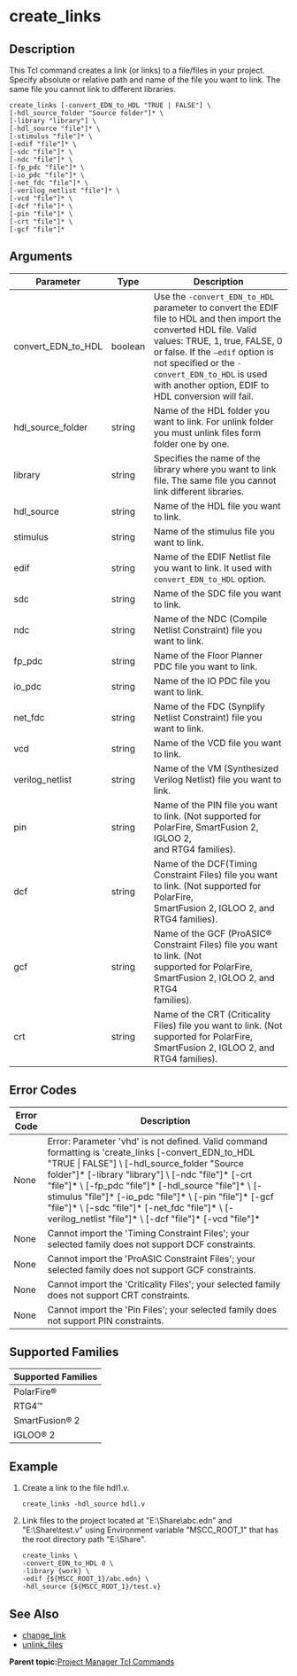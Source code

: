 # create\_links

## Description

This Tcl command creates a link \(or links\) to a file/files in your project. Specify absolute or relative path and name of the file you want to link. The same file you cannot link to different libraries.

```
create_links [-convert_EDN_to_HDL "TRUE | FALSE"] \
[-hdl_source_folder "Source folder"]* \
[-library "library"] \
[-hdl_source "file"]* \
[-stimulus "file"]* \
[-edif "file"]* \
[-sdc "file"]* \
[-ndc "file"]* \
[-fp_pdc "file"]* \
[-io_pdc "file"]* \
[-net_fdc "file"]* \
[-verilog_netlist "file"]* \
[-vcd "file"]* \
[-dcf "file"]* \
[-pin "file"]* \
[-crt "file"]* \
[-gcf "file"]*
```

## Arguments

|Parameter|Type|Description|
|---------|----|-----------|
|convert\_EDN\_to\_HDL|boolean|Use the `-convert_EDN_to_HDL` parameter to convert the EDIF file to HDL and then import the converted HDL file. Valid values: TRUE, 1, true, FALSE, 0 or false. If the `–edif` option is not specified or the `-convert_EDN_to_HDL` is used with another option, EDIF to HDL conversion will fail.|
|hdl\_source\_folder|string|Name of the HDL folder you want to link. For unlink folder you must unlink files form folder one by one.|
|library|string|Specifies the name of the library where you want to link file. The same file you cannot link different libraries.|
|hdl\_source|string|Name of the HDL file you want to link.|
|stimulus|string|Name of the stimulus file you want to link.|
|edif|string|Name of the EDIF Netlist file you want to link. It used with `convert_EDN_to_HDL` option.|
|sdc|string|Name of the SDC file you want to link.|
|ndc|string|Name of the NDC \(Compile Netlist Constraint\) file you want to link.|
|fp\_pdc|string|Name of the Floor Planner PDC file you want to link.|
|io\_pdc|string|Name of the IO PDC file you want to link.|
|net\_fdc|string|Name of the FDC \(Synplify Netlist Constraint\) file you want to link.|
|vcd|string|Name of the VCD file you want to link.|
|verilog\_netlist|string|Name of the VM \(Synthesized Verilog Netlist\) file you want to link.|
|pin|string|Name of the PIN file you want to link. \(Not supported for PolarFire, SmartFusion 2, IGLOO 2,<br /> and RTG4 families\).|
|dcf|string|Name of the DCF\(Timing Constraint Files\) file you want to link. \(Not supported for PolarFire,<br /> SmartFusion 2, IGLOO 2, and RTG4 families\).|
|gcf|string|Name of the GCF \(ProASIC® Constraint Files\) file you want to link. \(Not<br /> supported for PolarFire, SmartFusion 2, IGLOO 2, and RTG4<br /> families\).|
|crt|string|Name of the CRT \(Criticality Files\) file you want to link. \(Not supported for PolarFire,<br /> SmartFusion 2, IGLOO 2, and RTG4 families\).|

## Error Codes

|Error Code|Description|
|----------|-----------|
|None|Error: Parameter 'vhd' is not defined. Valid command formatting is 'create\_links \[-convert\_EDN\_to\_HDL "TRUE \| FALSE"\] \\ \[-hdl\_source\_folder "Source folder"\]\* \[-library "library"\] \\ \[-ndc "file"\]\* \[-crt "file"\]\* \\ \[-fp\_pdc "file"\]\* \[-hdl\_source "file"\]\* \\ \[-stimulus "file"\]\* \[-io\_pdc "file"\]\* \\ \[-pin "file"\]\* \[-gcf "file"\]\* \\ \[-sdc "file"\]\* \[-net\_fdc "file"\]\* \\ \[-verilog\_netlist "file"\]\* \\ \[-dcf "file"\]\* \[-vcd "file"\]\*|
|None|Cannot import the 'Timing Constraint Files'; your selected family does not support DCF constraints.|
|None|Cannot import the 'ProASIC Constraint Files'; your selected family does not support GCF constraints.|
|None|Cannot import the 'Criticality Files'; your selected family does not support CRT constraints.|
|None|Cannot import the 'Pin Files'; your selected family does not support PIN constraints.|

## Supported Families

|Supported Families|
|------------------|
|PolarFire®|
|RTG4™|
|SmartFusion® 2|
|IGLOO® 2|

## Example

1.  Create a link to the file hdl1.v.

    ```
    create_links -hdl_source hdl1.v
    ```

2.  Link files to the project located at "E:\\Share\\abc.edn" and "E:\\Share\\test.v" using Environment variable "MSCC\_ROOT\_1" that has the root directory path "E:\\Share".

    ```
    create_links \
    -convert_EDN_to_HDL 0 \
    -library {work} \
    -edif {${MSCC_ROOT_1}/abc.edn} \
    -hdl_source {${MSCC_ROOT_1}/test.v}
    ```


## See Also

-   [change\_link](GUID-8B43CF88-0009-4C89-9B68-C13CD2E17F40.md)
-   [unlink\_files](GUID-6835740C-318C-4B79-BB53-8004B67B4A78.md)

**Parent topic:**[Project Manager Tcl Commands](GUID-CE445F8D-419D-434B-9288-A0005F280E89.md)

